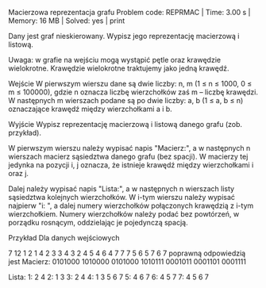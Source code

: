 Macierzowa reprezentacja grafu
Problem code: REPRMAC | Time: 3.00 s | Memory: 16 MB | Solved: yes | print

Dany jest graf nieskierowany. Wypisz jego reprezentację macierzową i listową.

Uwaga: w grafie na wejściu mogą wystąpić pętle oraz krawędzie wielokrotne. Krawędzie wielokrotne traktujemy jako jedną krawędź.

Wejście
W pierwszym wierszu dane są dwie liczby: n, m (1 ≤ n ≤ 1000, 0 ≤ m ≤ 100000), gdzie n oznacza liczbę wierzchołków zaś m – liczbę krawędzi. W następnych m wierszach podane są po dwie liczby: a, b (1 ≤ a, b ≤ n) oznaczające krawędź między wierzchołkami a i b.

Wyjście
Wypisz reprezentację macierzową i listową danego grafu (zob. przykład).

W pierwszym wierszu należy wypisać napis "Macierz:", a w następnych n wierszach macierz sąsiedztwa danego grafu (bez spacji). W macierzy tej jedynka na pozycji i, j oznacza, że istnieje krawędź między wierzchołkami i oraz j.

Dalej należy wypisać napis "Lista:", a w następnych n wierszach listy sąsiedztwa kolejnych wierzchołków. W i-tym wierszu należy wypisać najpierw "i: ", a dalej numery wierzchołków połączonych krawędzią z i-tym wierzchołkiem. Numery wierzchołków należy podać bez powtórzeń, w porządku rosnącym, oddzielając je pojedynczą spacją.

Przykład
Dla danych wejściowych

7 12
1 2
1 4
2 3
3 4
3 2
4 5
4 6
4 7
7 7
5 6
5 7
6 7
poprawną odpowiedzią jest
Macierz:
0101000
1010000
0101000
1010111
0001011
0001101
0001111

Lista:
1: 2 4
2: 1 3
3: 2 4
4: 1 3 5 6 7
5: 4 6 7
6: 4 5 7
7: 4 5 6 7
